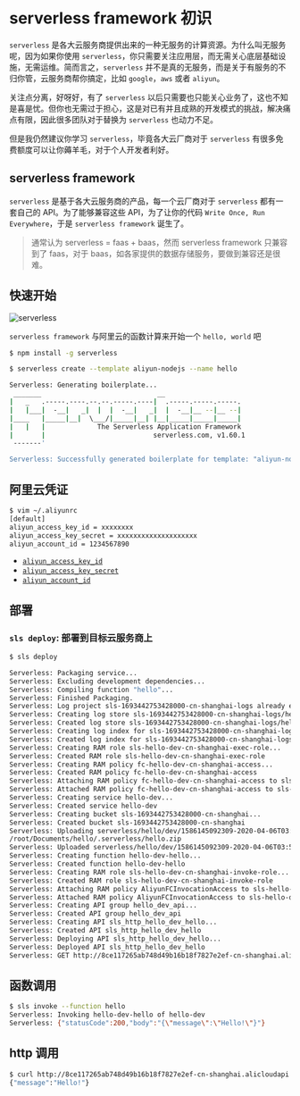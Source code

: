 # serverless framework 初识

`serverless` 是各大云服务商提供出来的一种无服务的计算资源。为什么叫无服务呢，因为如果你使用 `serverless`，你只需要关注应用层，而无需关心底层基础设施，无需运维。简而言之，`serverless` 并不是真的无服务，而是关于有服务的不归你管，云服务商帮你搞定，比如 `google`，`aws` 或者 `aliyun`。

关注点分离，好呀好，有了 `serverless` 以后只需要也只能关心业务了，这也不知是喜是忧。但你也无需过于担心，这是对已有并且成熟的开发模式的挑战，解决痛点有限，因此很多团队对于替换为 `serverless` 也动力不足。

但是我仍然建议你学习 `serverless`，毕竟各大云厂商对于 `serverless` 有很多免费额度可以让你薅羊毛，对于个人开发者利好。

## serverless framework

`serverless` 是基于各大云服务商的产品，每一个云厂商对于 `serverless` 都有一套自己的 API。为了能够兼容这些 API，为了让你的代码 `Write Once, Run Everywhere`，于是 `serverless framework` 诞生了。

> 通常认为 serverless = faas + baas，然而 serverless framework 只兼容到了 faas，对于 baas，如各家提供的数据存储服务，要做到兼容还是很难。

## 快速开始

![serverless](https://camo.githubusercontent.com/0baf7ab6806be91afaeb587724fd734faf6656f5/68747470733a2f2f696d672e7365727665726c657373636c6f75642e636e2f32303139313231372f313537363537363134363431392d717569636b2d73746172742d6769662e676966)

`serverless framework` 与阿里云的函数计算来开始一个 `hello, world` 吧

``` bash
$ npm install -g serverless
```

``` bash
$ serverless create --template aliyun-nodejs --name hello

Serverless: Generating boilerplate...
 _______                             __
|   _   .-----.----.--.--.-----.----|  .-----.-----.-----.
|   |___|  -__|   _|  |  |  -__|   _|  |  -__|__ --|__ --|
|____   |_____|__|  \___/|_____|__| |__|_____|_____|_____|
|   |   |             The Serverless Application Framework
|       |                           serverless.com, v1.60.1
 -------'

Serverless: Successfully generated boilerplate for template: "aliyun-nodejs"
```

## 阿里云凭证

``` bash
$ vim ~/.aliyunrc
[default]
aliyun_access_key_id = xxxxxxxx
aliyun_access_key_secret = xxxxxxxxxxxxxxxxxxxx
aliyun_account_id = 1234567890
```

+ [`aliyun_access_key_id`](https://account.console.aliyun.com/?#/secure)
+ [`aliyun_access_key_secret`](https://ak-console.aliyun.com/?#/accesskey)
+ [`aliyun_account_id`](https://ak-console.aliyun.com/?#/accesskey)

## 部署

### `sls deploy`: 部署到目标云服务商上

``` bash
$ sls deploy

Serverless: Packaging service...
Serverless: Excluding development dependencies...
Serverless: Compiling function "hello"...
Serverless: Finished Packaging.
Serverless: Log project sls-1693442753428000-cn-shanghai-logs already exists.
Serverless: Creating log store sls-1693442753428000-cn-shanghai-logs/hello-dev...
Serverless: Created log store sls-1693442753428000-cn-shanghai-logs/hello-dev
Serverless: Creating log index for sls-1693442753428000-cn-shanghai-logs/hello-dev...
Serverless: Created log index for sls-1693442753428000-cn-shanghai-logs/hello-dev
Serverless: Creating RAM role sls-hello-dev-cn-shanghai-exec-role...
Serverless: Created RAM role sls-hello-dev-cn-shanghai-exec-role
Serverless: Creating RAM policy fc-hello-dev-cn-shanghai-access...
Serverless: Created RAM policy fc-hello-dev-cn-shanghai-access
Serverless: Attaching RAM policy fc-hello-dev-cn-shanghai-access to sls-hello-dev-cn-shanghai-exec-role...
Serverless: Attached RAM policy fc-hello-dev-cn-shanghai-access to sls-hello-dev-cn-shanghai-exec-role
Serverless: Creating service hello-dev...
Serverless: Created service hello-dev
Serverless: Creating bucket sls-1693442753428000-cn-shanghai...
Serverless: Created bucket sls-1693442753428000-cn-shanghai
Serverless: Uploading serverless/hello/dev/1586145092309-2020-04-06T03:51:32.309Z/hello.zip to OSS bucket sls-1693442753428000-cn-shanghai...
/root/Documents/hello/.serverless/hello.zip
Serverless: Uploaded serverless/hello/dev/1586145092309-2020-04-06T03:51:32.309Z/hello.zip to OSS bucket sls-1693442753428000-cn-shanghai
Serverless: Creating function hello-dev-hello...
Serverless: Created function hello-dev-hello
Serverless: Creating RAM role sls-hello-dev-cn-shanghai-invoke-role...
Serverless: Created RAM role sls-hello-dev-cn-shanghai-invoke-role
Serverless: Attaching RAM policy AliyunFCInvocationAccess to sls-hello-dev-cn-shanghai-invoke-role...
Serverless: Attached RAM policy AliyunFCInvocationAccess to sls-hello-dev-cn-shanghai-invoke-role
Serverless: Creating API group hello_dev_api...
Serverless: Created API group hello_dev_api
Serverless: Creating API sls_http_hello_dev_hello...
Serverless: Created API sls_http_hello_dev_hello
Serverless: Deploying API sls_http_hello_dev_hello...
Serverless: Deployed API sls_http_hello_dev_hello
Serverless: GET http://8ce117265ab748d49b16b18f7827e2ef-cn-shanghai.alicloudapi.com/foo -> hello-dev.hello-dev-hello
```

## 函数调用

``` bash
$ sls invoke --function hello
Serverless: Invoking hello-dev-hello of hello-dev
Serverless: {"statusCode":200,"body":"{\"message\":\"Hello!\"}"}
```

## http 调用

``` bash
$ curl http://8ce117265ab748d49b16b18f7827e2ef-cn-shanghai.alicloudapi.com/foo
{"message":"Hello!"}
```
